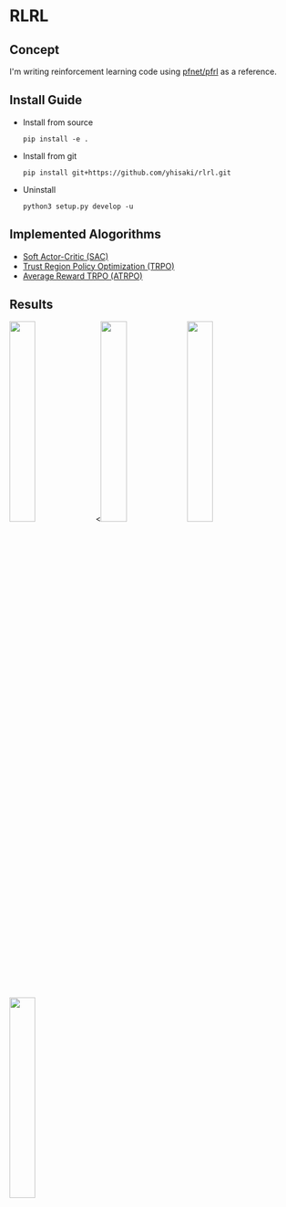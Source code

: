 # RLRL

## Concept

I'm writing reinforcement learning code using [pfnet/pfrl](https://github.com/pfnet/pfrl) as a reference.

## Install Guide


- Install from source
  ```
  pip install -e .
  ```

- Install from git
  ```
  pip install git+https://github.com/yhisaki/rlrl.git
  ```
- Uninstall
  ```
  python3 setup.py develop -u
  ```

## Implemented Alogorithms

- [Soft Actor-Critic (SAC)](https://arxiv.org/abs/1812.05905)
- [Trust Region Policy Optimization (TRPO)](https://arxiv.org/abs/1502.05477)
- [Average Reward TRPO (ATRPO)](https://arxiv.org/abs/2106.07329)

## Results

<img src=asset/Humanoid-v3.gif width=30%><<img src=asset/Swimmer-v2.gif width=30%><img src=asset/HalfCheetah-v3.gif width=30%>

<img src=asset/BipedalWalker-v3.gif width=30%>

